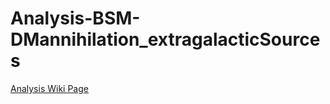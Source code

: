# Analysis-BSM-DMannihilation_extragalacticSources

[Analysis Wiki Page](https://wiki.icecube.wisc.edu/index.php/DM_annihilation_from_SMBH_as_point_source)
